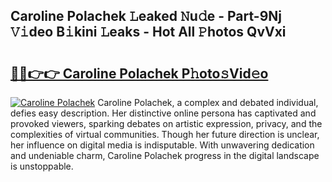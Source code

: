 ## Caroline Polachek 𝙻eaked 𝙽u𝚍e - Part-9Nj 𝚅𝚒deo B𝚒kini 𝙻eaks - Hot All 𝙿hotos QvVxi

# <h2><a href="http://ld6cf0.urlbe.top/?page=Caroline+Polachek">🔗🔗👉👉 Caroline Polachek P𝚑oto𝚜Vid𝚎o</a></h2>

[![Caroline Polachek](https://i.imgur.com/eBuTRDB.gif)](http://ld6cf0.urlbe.top/?page=Caroline+Polachek)
Caroline Polachek, a complex and debated individual, defies easy description. Her distinctive online persona has captivated and provoked viewers, sparking debates on artistic expression, privacy, and the complexities of virtual communities. Though her future direction is unclear, her influence on digital media is indisputable. With unwavering dedication and undeniable charm, Caroline Polachek progress in the digital landscape is unstoppable.
